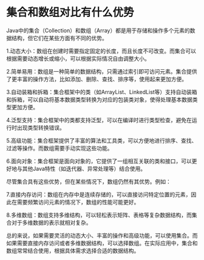 # 集合和数组对比有什么优势

Java中的集合（Collection）和数组（Array）都是用于存储和操作多个元素的数据结构，但它们在某些方面有不同的优势。

1.动态大小：数组在创建时需要指定固定的长度，而且长度不可改变。而集合可以根据需要动态增长或缩小，可以根据实际情况自由调整大小。

2.简单易用：数组是一种简单的数据结构，只需通过索引即可访问元素。集合提供了更丰富的操作方法，比如添加、删除、查找、排序等，使用起来更加方便。

3.自动装箱和拆箱：集合框架中的类（如ArrayList、LinkedList等）支持自动装箱和拆箱，可以自动将基本数据类型转换为对应的包装类对象，使得处理基本数据类型更加方便。

4.泛型支持：集合框架中的类都支持泛型，可以在编译时进行类型检查，避免在运行时出现类型转换错误。

5.高级功能：集合框架提供了丰富的算法和工具类，可以方便地进行排序、查找、过滤等操作。而数组需要手动实现这些功能。

6.面向对象：集合框架是面向对象的，它提供了一组相互关联的类和接口，可以更好地与其他Java特性（如迭代器、异常处理等）结合使用。

尽管集合具有这些优势，但在某些情况下，数组仍然有其优势。例如：

7.直接内存访问：数组在内存中是连续存储的，可以直接访问特定位置的元素，因此在需要频繁访问元素的情况下，数组的性能可能更好。

8.多维数组：数组支持多维结构，可以轻松表示矩阵、表格等复杂数据结构，而集合对于多维数据的表示就相对复杂。

总的来说，如果需要灵活的动态大小、丰富的操作和高级功能，可以使用集合。而如果需要直接内存访问或者多维数据结构，可以选择数组。在实际应用中，集合和数组常常结合使用，根据具体需求选择合适的数据结构。

